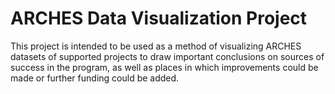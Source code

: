 # ARCHES Data Visualization Project
This project is intended to be used as a method of visualizing ARCHES datasets of supported projects to draw important conclusions on sources of success in the program, as well as places in which improvements could be made or further funding could be added.